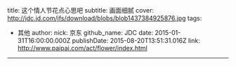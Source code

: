 title: 这个情人节花点心思吧
subtitle: 画面细腻
cover: http://jdc.jd.com/jfs/download/blobs/blob1437384925876.jpg
tags:
  - 其他
author:
  nick: 京东
  github_name: JDC
date: 2015-01-31T16:00:00.000Z
publishDate: 2015-08-20T13:51:31.016Z
link: http://www.paipai.com/act/flower/index.html
---